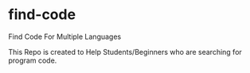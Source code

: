 # find-code
Find Code For Multiple Languages

This Repo is created to Help Students/Beginners who are searching 
for program code.
